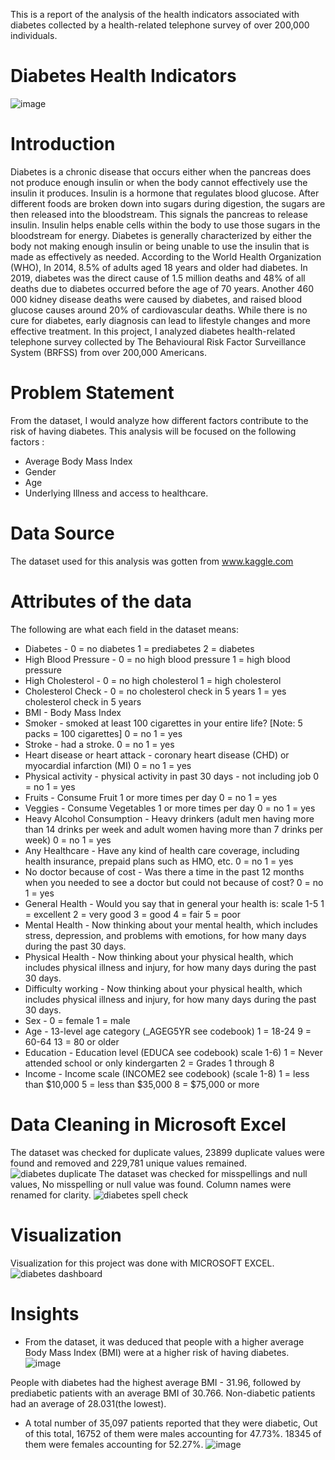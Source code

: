 This is a report of the analysis of the health indicators associated with diabetes collected by a health-related telephone survey of over 200,000 individuals.
# Diabetes Health Indicators
![image](https://user-images.githubusercontent.com/109909855/194783189-233b9920-a96d-48dc-bc22-0ef523f3bd26.png)
# Introduction
Diabetes is a chronic disease that occurs either when the pancreas does not produce enough insulin or when the body cannot effectively use the insulin it produces. Insulin is a hormone that regulates blood glucose.
After different foods are broken down into sugars during digestion, the sugars are then released into the bloodstream. This signals the pancreas to release insulin. Insulin helps enable cells within the body to use those sugars in the bloodstream for energy. Diabetes is generally characterized by either the body not making enough insulin or being unable to use the insulin that is made as effectively as needed.
According to the World Health Organization (WHO), In 2014, 8.5% of adults aged 18 years and older had diabetes. In 2019, diabetes was the direct cause of 1.5 million deaths and 48% of all deaths due to diabetes occurred before the age of 70 years. Another 460 000 kidney disease deaths were caused by diabetes, and raised blood glucose causes around 20% of cardiovascular deaths.
While there is no cure for diabetes, early diagnosis can lead to lifestyle changes and more effective treatment. In this project, I analyzed diabetes health-related telephone survey collected by The Behavioural Risk Factor Surveillance System (BRFSS) from over 200,000  Americans.
# Problem Statement
From the dataset, I would analyze how different factors contribute to the risk of having diabetes. This analysis will be focused on the following factors :
* Average Body Mass Index
* Gender
* Age
* Underlying Illness and access to healthcare. 
# Data Source
The dataset used for this analysis was gotten from www.kaggle.com 
# Attributes of the data
The following are what each field in the dataset means:
* Diabetes - 0 = no diabetes 1 = prediabetes 2 = diabetes
* High Blood Pressure - 0 = no high blood pressure 1 = high blood pressure
* High Cholesterol - 0 = no high cholesterol 1 = high cholesterol
* Cholesterol Check - 0 = no cholesterol check in 5 years 1 = yes cholesterol check in 5 years
* BMI - Body Mass Index
* Smoker -  smoked at least 100 cigarettes in your entire life? [Note: 5 packs = 100 cigarettes] 0 = no 1 = yes
* Stroke - had a stroke. 0 = no 1 = yes
* Heart disease or heart attack - coronary heart disease (CHD) or myocardial infarction (MI) 0 = no 1 = yes
* Physical activity - physical activity in past 30 days - not including job 0 = no 1 = yes
* Fruits - Consume Fruit 1 or more times per day 0 = no 1 = yes
* Veggies - Consume Vegetables 1 or more times per day 0 = no 1 = yes
* Heavy Alcohol Consumption - Heavy drinkers (adult men having more than 14 drinks per week and adult women having more than 7 drinks per week) 0 = no 1 = yes
* Any Healthcare - Have any kind of health care coverage, including health insurance, prepaid plans such as HMO, etc. 0 = no 1 = yes
* No doctor because of cost - Was there a time in the past 12 months when you needed to see a doctor but could not because of cost? 0 = no 1 = yes
* General Health - Would you say that in general your health is: scale 1-5 1 = excellent 2 = very good 3 = good 4 = fair 5 = poor
* Mental Health - Now thinking about your mental health, which includes stress, depression, and problems with emotions, for how many days during the past 30 days.
* Physical Health - Now thinking about your physical health, which includes physical illness and injury, for how many days during the past 30 days.
* Difficulty working - Now thinking about your physical health, which includes physical illness and injury, for how many days during the past 30 days.
* Sex - 0 = female 1 = male
* Age - 13-level age category (_AGEG5YR see codebook) 1 = 18-24 9 = 60-64 13 = 80 or older
* Education - Education level (EDUCA see codebook) scale 1-6) 1 = Never attended school or only kindergarten 2 = Grades 1 through 8
* Income - Income scale (INCOME2 see codebook) (scale 1-8) 1 = less than $10,000 5 = less than $35,000 8 = $75,000 or more
# Data Cleaning in Microsoft Excel
The dataset was checked for duplicate values, 23899 duplicate values were found and removed and 229,781 unique values remained.
![diabetes duplicate](https://user-images.githubusercontent.com/109909855/194786316-3ab3a8c3-17fc-4427-927c-85c683f5d99b.JPG)
The dataset was checked for misspellings and null values, No misspelling or null value was found.
Column names were renamed for clarity.
![diabetes spell check](https://user-images.githubusercontent.com/109909855/194786604-f0d4075a-8d2d-425e-9cbe-fc61fb00135b.JPG)
# Visualization
Visualization for this project was done with MICROSOFT EXCEL.
![diabetes dashboard](https://user-images.githubusercontent.com/109909855/195995452-3ebbc3e8-75e9-4733-aaf2-dd8057dd7304.JPG)
# Insights
* From the dataset, it was deduced that people with a higher average Body Mass Index (BMI) were at a higher risk of having diabetes. 
![image](https://user-images.githubusercontent.com/109909855/195996725-4dc436e7-afba-412c-8599-ed4bc3844546.png)

People with diabetes had the highest average BMI - 31.96, followed by prediabetic patients with an average BMI of 30.766. Non-diabetic patients had an average of 28.031(the lowest). 
* A total number of 35,097 patients reported that they were diabetic, Out of this total, 16752 of them were males accounting for 47.73%. 18345 of them were females accounting for 52.27%.
![image](https://user-images.githubusercontent.com/109909855/195997409-b06f8066-9f00-4dcb-89dd-dd9833e75823.png)

